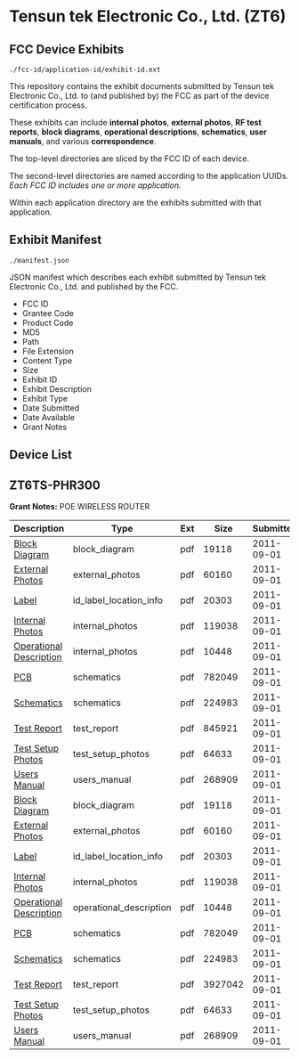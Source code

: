 # Tensun tek Electronic Co., Ltd. (ZT6)
## FCC Device Exhibits

```
./fcc-id/application-id/exhibit-id.ext
```

This repository contains the exhibit documents submitted by Tensun tek Electronic Co., Ltd. to (and published by) the FCC as part of the device certification process.

These exhibits can include **internal photos**, **external photos**, **RF test reports**, **block diagrams**, **operational descriptions**, **schematics**, **user manuals**, and various **correspondence**.

The top-level directories are sliced by the FCC ID of each device.

The second-level directories are named according to the application UUIDs. *Each FCC ID includes one or more application.*

Within each application directory are the exhibits submitted with that application. 

## Exhibit Manifest

```
./manifest.json
```

JSON manifest which describes each exhibit submitted by Tensun tek Electronic Co., Ltd. and published by the FCC.

- FCC ID
- Grantee Code
- Product Code
- MD5
- Path
- File Extension
- Content Type
- Size
- Exhibit ID
- Exhibit Description
- Exhibit Type
- Date Submitted
- Date Available
- Grant Notes

## Device List
## ZT6TS-PHR300
**Grant Notes:** POE WIRELESS ROUTER

| Description | Type | Ext | Size | Submitted | Available |
| ----------- | ---- | --- | ---- | --------- | --------- |
| [Block Diagram](ZT6TS-PHR300/73b3b1f8953e6e54d941082e6ee614a0/1534842.pdf) | block_diagram | pdf | 19118 | 2011-09-01 | 2011-09-01 |
| [External Photos](ZT6TS-PHR300/73b3b1f8953e6e54d941082e6ee614a0/1534853.pdf) | external_photos | pdf | 60160 | 2011-09-01 | 2011-09-01 |
| [Label](ZT6TS-PHR300/73b3b1f8953e6e54d941082e6ee614a0/1534845.pdf) | id_label_location_info | pdf | 20303 | 2011-09-01 | 2011-09-01 |
| [Internal Photos](ZT6TS-PHR300/73b3b1f8953e6e54d941082e6ee614a0/1534844.pdf) | internal_photos | pdf | 119038 | 2011-09-01 | 2011-09-01 |
| [Operational Description](ZT6TS-PHR300/73b3b1f8953e6e54d941082e6ee614a0/1534846.pdf) | internal_photos | pdf | 10448 | 2011-09-01 | 2011-09-01 |
| [PCB](ZT6TS-PHR300/73b3b1f8953e6e54d941082e6ee614a0/1534847.pdf) | schematics | pdf | 782049 | 2011-09-01 | 2011-09-01 |
| [Schematics](ZT6TS-PHR300/73b3b1f8953e6e54d941082e6ee614a0/1534848.pdf) | schematics | pdf | 224983 | 2011-09-01 | 2011-09-01 |
| [Test Report](ZT6TS-PHR300/73b3b1f8953e6e54d941082e6ee614a0/1534859.pdf) | test_report | pdf | 845921 | 2011-09-01 | 2011-09-01 |
| [Test Setup Photos](ZT6TS-PHR300/73b3b1f8953e6e54d941082e6ee614a0/1534850.pdf) | test_setup_photos | pdf | 64633 | 2011-09-01 | 2011-09-01 |
| [Users Manual](ZT6TS-PHR300/73b3b1f8953e6e54d941082e6ee614a0/1534851.pdf) | users_manual | pdf | 268909 | 2011-09-01 | 2011-09-01 |
| [Block Diagram](ZT6TS-PHR300/6a832385ed2c675221f7c96ca5a73ef9/1534842.pdf) | block_diagram | pdf | 19118 | 2011-09-01 | 2011-09-01 |
| [External Photos](ZT6TS-PHR300/6a832385ed2c675221f7c96ca5a73ef9/1534853.pdf) | external_photos | pdf | 60160 | 2011-09-01 | 2011-09-01 |
| [Label](ZT6TS-PHR300/6a832385ed2c675221f7c96ca5a73ef9/1534845.pdf) | id_label_location_info | pdf | 20303 | 2011-09-01 | 2011-09-01 |
| [Internal Photos](ZT6TS-PHR300/6a832385ed2c675221f7c96ca5a73ef9/1534844.pdf) | internal_photos | pdf | 119038 | 2011-09-01 | 2011-09-01 |
| [Operational Description](ZT6TS-PHR300/6a832385ed2c675221f7c96ca5a73ef9/1534846.pdf) | operational_description | pdf | 10448 | 2011-09-01 | 2011-09-01 |
| [PCB](ZT6TS-PHR300/6a832385ed2c675221f7c96ca5a73ef9/1534847.pdf) | schematics | pdf | 782049 | 2011-09-01 | 2011-09-01 |
| [Schematics](ZT6TS-PHR300/6a832385ed2c675221f7c96ca5a73ef9/1534848.pdf) | schematics | pdf | 224983 | 2011-09-01 | 2011-09-01 |
| [Test Report](ZT6TS-PHR300/6a832385ed2c675221f7c96ca5a73ef9/1534849.pdf) | test_report | pdf | 3927042 | 2011-09-01 | 2011-09-01 |
| [Test Setup Photos](ZT6TS-PHR300/6a832385ed2c675221f7c96ca5a73ef9/1534850.pdf) | test_setup_photos | pdf | 64633 | 2011-09-01 | 2011-09-01 |
| [Users Manual](ZT6TS-PHR300/6a832385ed2c675221f7c96ca5a73ef9/1534851.pdf) | users_manual | pdf | 268909 | 2011-09-01 | 2011-09-01 |
